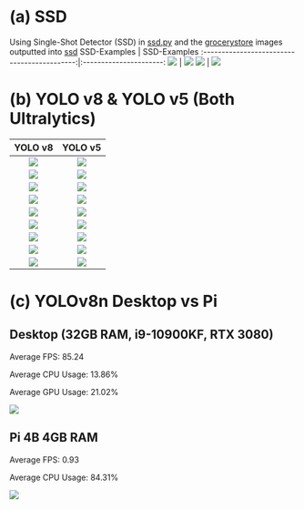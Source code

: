 # (a) SSD
Using Single-Shot Detector (SSD) in [ssd.py](ssd.py) and the [grocerystore](/grocerystore/) images outputted into [ssd](/ssd/)
SSD-Examples                                 | SSD-Examples 
:-------------------------------------------:|:----------------------:
![](ssd/orlando.jpg)                         | ![](ssd/003_Albany_Grocery_Store_Interior.jpg)
![](ssd/supermercado22.jpg)                  | ![](ssd/106598451_eba244869f.jpg)

# (b) YOLO v8 & YOLO v5 (Both Ultralytics)
YOLO v8                                                |  YOLO v5
:-----------------------------------------------------:|:----------------------:
![](yolov8/1ng10a.jpg)                                 | ![](yolov5/1ng10a.jpg)
![](yolov8/2fgr_supermarkt.jpg)                        | ![](yolov5/2fgr_supermarkt.jpg)
![](yolov8/003_Albany_Grocery_Store_Interior.jpg)      | ![](yolov5/003_Albany_Grocery_Store_Interior.jpg)
![](yolov8/167613_3.jpg)                               | ![](yolov5/167613_3.jpg)
![](yolov8/106598451_eba244869f.jpg)                   | ![](yolov5/106598451_eba244869f.jpg)
![](yolov8/4734.jpg)                                   | ![](yolov5/4734.jpg)
![](yolov8/supermercado22.jpg)                         | ![](yolov5/supermercado22.jpg)
![](yolov8/quake2.jpg)                                 | ![](yolov5/quake2.jpg)
![](yolov8/orlando.jpg)                                | ![](yolov5/orlando.jpg)

# (c) YOLOv8n Desktop vs Pi

## Desktop (32GB RAM, i9-10900KF, RTX 3080)
Average FPS: 85.24

Average CPU Usage: 13.86%

Average GPU Usage: 21.02%

![](desktop.png)

## Pi 4B 4GB RAM
Average FPS: 0.93

Average CPU Usage: 84.31%

![](pi.png)